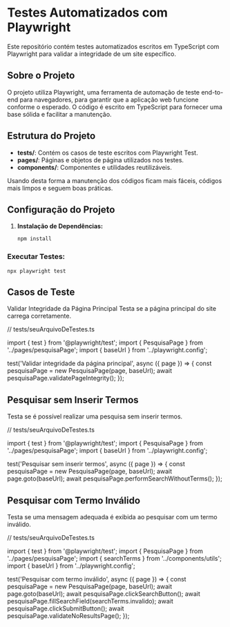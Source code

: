 # Testes Automatizados com Playwright

Este repositório contém testes automatizados escritos em TypeScript com Playwright para validar a integridade de um site específico.

## Sobre o Projeto

O projeto utiliza Playwright, uma ferramenta de automação de teste end-to-end para navegadores, para garantir que a aplicação web funcione conforme o esperado. O código é escrito em TypeScript para fornecer uma base sólida e facilitar a manutenção.

## Estrutura do Projeto

- **tests/**: Contém os casos de teste escritos com Playwright Test.
- **pages/**: Páginas e objetos de página utilizados nos testes.
- **components/**: Componentes e utilidades reutilizáveis.

Usando desta forma a manutenção dos códigos ficam mais fáceis, códigos mais limpos e seguem boas práticas.

## Configuração do Projeto

1. **Instalação de Dependências:**
   ```bash
   npm install

### Executar Testes:
    npx playwright test


## Casos de Teste
Validar Integridade da Página Principal
Testa se a página principal do site carrega corretamente.

// tests/seuArquivoDeTestes.ts

import { test } from '@playwright/test';
import { PesquisaPage } from '../pages/pesquisaPage';
import { baseUrl } from '../playwright.config';

test('Validar integridade da página principal', async ({ page }) => {
  const pesquisaPage = new PesquisaPage(page, baseUrl);
  await pesquisaPage.validatePageIntegrity();
});


## Pesquisar sem Inserir Termos
Testa se é possível realizar uma pesquisa sem inserir termos.

// tests/seuArquivoDeTestes.ts

import { test } from '@playwright/test';
import { PesquisaPage } from '../pages/pesquisaPage';
import { baseUrl } from '../playwright.config';

test('Pesquisar sem inserir termos', async ({ page }) => {
  const pesquisaPage = new PesquisaPage(page, baseUrl);
  await page.goto(baseUrl);
  await pesquisaPage.performSearchWithoutTerms();
});


## Pesquisar com Termo Inválido
Testa se uma mensagem adequada é exibida ao pesquisar com um termo inválido.

// tests/seuArquivoDeTestes.ts

import { test } from '@playwright/test';
import { PesquisaPage } from '../pages/pesquisaPage';
import { searchTerms } from '../components/utils';
import { baseUrl } from '../playwright.config';

test('Pesquisar com termo inválido', async ({ page }) => {
  const pesquisaPage = new PesquisaPage(page, baseUrl);
  await page.goto(baseUrl);
  await pesquisaPage.clickSearchButton();
  await pesquisaPage.fillSearchField(searchTerms.invalido);
  await pesquisaPage.clickSubmitButton();
  await pesquisaPage.validateNoResultsPage();
});
